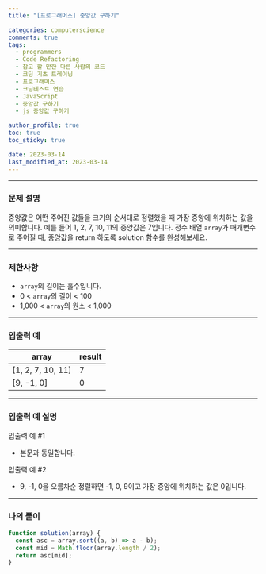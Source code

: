 ```yaml
---
title: "[프로그래머스] 중앙값 구하기"

categories: computerscience
comments: true
tags:
  - programmers
  - Code Refactoring
  - 참고 할 만한 다른 사람의 코드
  - 코딩 기초 트레이닝
  - 프로그래머스
  - 코딩테스트 연습
  - JavaScript
  - 중앙값 구하기
  - js 중앙값 구하기

author_profile: true
toc: true
toc_sticky: true

date: 2023-03-14
last_modified_at: 2023-03-14
---
```


---

### 문제 설명

중앙값은 어떤 주어진 값들을 크기의 순서대로 정렬했을 때 가장 중앙에 위치하는 값을 의미합니다. 예를 들어 1, 2, 7, 10, 11의 중앙값은 7입니다. 정수 배열 `array`가 매개변수로 주어질 때, 중앙값을 return 하도록 solution 함수를 완성해보세요.

---

### 제한사항

- `array`의 길이는 홀수입니다.
- 0 < `array`의 길이 < 100
- 1,000 < `array`의 원소 < 1,000

---

### 입출력 예

| array             | result |
| ----------------- | ------ |
| [1, 2, 7, 10, 11] | 7      |
| [9, -1, 0]        | 0      |

---

### 입출력 예 설명

입출력 예 #1

- 본문과 동일합니다.

입출력 예 #2

- 9, -1, 0을 오름차순 정렬하면 -1, 0, 9이고 가장 중앙에 위치하는 값은 0입니다.

---

### 나의 풀이

```jsx
function solution(array) {
  const asc = array.sort((a, b) => a - b);
  const mid = Math.floor(array.length / 2);
  return asc[mid];
}
```

